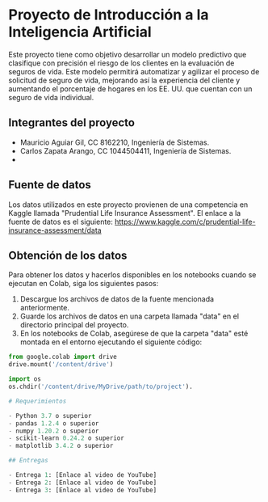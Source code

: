 # Proyecto de Introducción a la Inteligencia Artificial

Este proyecto tiene como objetivo desarrollar un modelo predictivo que clasifique con precisión el riesgo de los clientes en la evaluación de seguros de vida. Este modelo permitirá automatizar y agilizar el proceso de solicitud de seguro de vida, mejorando así la experiencia del cliente y aumentando el porcentaje de hogares en los EE. UU. que cuentan con un seguro de vida individual.

## Integrantes del proyecto

- Mauricio Aguiar Gil, CC 8162210, Ingeniería de Sistemas.
- Carlos Zapata Arango, CC 1044504411, Ingeniería de Sistemas.
-  
## Fuente de datos

Los datos utilizados en este proyecto provienen de una competencia en Kaggle llamada "Prudential Life Insurance Assessment". 
El enlace a la fuente de datos es el siguiente: https://www.kaggle.com/c/prudential-life-insurance-assessment/data

## Obtención de los datos

Para obtener los datos y hacerlos disponibles en los notebooks cuando se ejecutan en Colab, siga los siguientes pasos:

1. Descargue los archivos de datos de la fuente mencionada anteriormente.
2. Guarde los archivos de datos en una carpeta llamada "data" en el directorio principal del proyecto.
3. En los notebooks de Colab, asegúrese de que la carpeta "data" esté montada en el entorno ejecutando el siguiente código:
```python
from google.colab import drive
drive.mount('/content/drive')

import os
os.chdir('/content/drive/MyDrive/path/to/project').

# Requerimientos

- Python 3.7 o superior
- pandas 1.2.4 o superior
- numpy 1.20.2 o superior
- scikit-learn 0.24.2 o superior
- matplotlib 3.4.2 o superior

## Entregas

- Entrega 1: [Enlace al video de YouTube]
- Entrega 2: [Enlace al video de YouTube]
- Entrega 3: [Enlace al video de YouTube]



